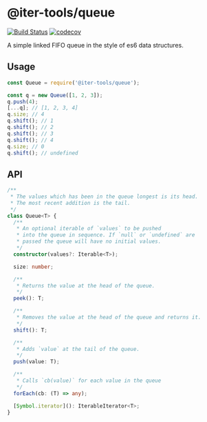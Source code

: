 # @iter-tools/queue

[![Build Status](https://travis-ci.org/iter-tools/queue.svg?branch=trunk)](https://travis-ci.org/iter-tools/queue)
[![codecov](https://codecov.io/gh/iter-tools/queue/branch/trunk/graph/badge.svg)](https://codecov.io/gh/iter-tools/queue)

A simple linked FIFO queue in the style of es6 data structures.

## Usage

```js
const Queue = require('@iter-tools/queue');

const q = new Queue([1, 2, 3]);
q.push(4);
[...q]; // [1, 2, 3, 4]
q.size; // 4
q.shift(); // 1
q.shift(); // 2
q.shift(); // 3
q.shift(); // 4
q.size; // 0
q.shift(); // undefined
```

## API

```ts
/**
 * The values which has been in the queue longest is its head.
 * The most recent addition is the tail.
 */
class Queue<T> {
  /**
   * An optional iterable of `values` to be pushed
   * into the queue in sequence. If `null` or `undefined` are
   * passed the queue will have no initial values.
   */
  constructor(values?: Iterable<T>);

  size: number;

  /**
   * Returns the value at the head of the queue.
   */
  peek(): T;

  /**
   * Removes the value at the head of the queue and returns it.
   */
  shift(): T;

  /**
   * Adds `value` at the tail of the queue.
   */
  push(value: T);

  /**
   * Calls `cb(value)` for each value in the queue
   */
  forEach(cb: (T) => any);

  [Symbol.iterator](): IterableIterator<T>;
}
```
